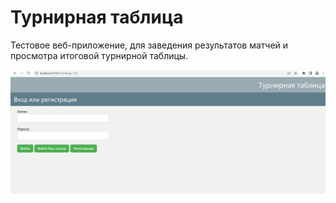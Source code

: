# Турнирная таблица
Тестовое веб-приложение, для заведения результатов матчей и просмотра итоговой турнирной таблицы.

![Screenshot](screenshot.png)